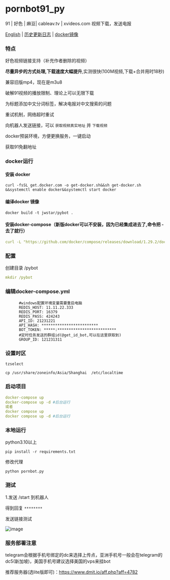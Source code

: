 # pornbot91_py
91 | 好色 | 麻豆| cableav.tv | xvideos.com 视频下载，发送电报

 [English](./README_en.md)  |  [历史更新日志](./his.md) | [docker镜像](https://hub.docker.com/repository/docker/jwstar/pybot)

###  特点

好色视频链接支持（补充作者删除的视频）

**尽量异步的方式处理,下载速度大幅提升**,实测很快(100M视频,下载+合并用时18秒)

兼容旧版mp4，现在是m3u8

破解91视频的播放限制、理论上可以无限下载

为标题添加中文分词标签，解决电报对中文搜索的问题

重试机制，网络超时重试

向机器人发送链接，可以 `获取视频真实地址` 并 `下载视频`

docker预装环境，方便更换服务，一键启动

获取91免翻地址


### docker运行



#### 安装 docker
```
curl -fsSL get.docker.com -o get-docker.sh&&sh get-docker.sh &&systemctl enable docker&&systemctl start docker

```

#### 编译docker 镜像

```
docker build -t jwstar/pybot .
```


#### 安装docker-compose（新版docker可以不安装，因为已经集成进去了,命令把 - 去了就行）

```yaml
curl -L "https://github.com/docker/compose/releases/download/1.29.2/docker-compose-$(uname -s)-$(uname -m)" -o /usr/local/bin/docker-compose &&chmod +x /usr/local/bin/docker-compose
```


### 配置
创建目录 /pybot
```yaml
mkdir /pybot
```
### 编辑docker-compose.yml

```angular2html
      #windows配置环境变量需要重启电脑
      REDIS_HOST: 11.11.22.333
      REDIS_PORT: 16379
      REDIS_PASS: 424243
      API_ID: 21231221
      API_HASH: *************************
      BOT_TOKEN: *****:**************************
      #定时任务发送的群组id(@get_id_bot,可以在这里获取到)
      GROUP_ID: 121231311
```

### 设置时区

```
tzselect
```

```
cp /usr/share/zoneinfo/Asia/Shanghai  /etc/localtime
```


### 启动项目

```yaml
docker-compose up
docker-compose up -d #后台运行
或者
docker compose up 
docker compose up -d #后台运行
```




### 本地运行
python3.10以上
```
pip install -r requirements.txt
```

修改代理

```
python pornbot.py
```


### 测试

1.发送 /start 到机器人

得到回复  `********`

发送链接测试

 ![image](https://user-images.githubusercontent.com/48782751/159890884-d65a2528-e7fc-4be3-a981-fa7608072467.png)

### 服务部署注意

telegram会根据手机号绑定的dc来选择上传点，亚洲手机号一般会在telegram的dc5(新加坡)，美国手机号建议选择美国的vps来挂bot

推荐服务器(选lite版即可)：https://www.dmit.io/aff.php?aff=4782


